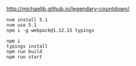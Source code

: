 http://michaeljb.github.io/legendary-countdown/

```
nvm install 5.1
nvm use 5.1
npm i -g webpack@1.12.15 typings

npm i
typings install
npm run build
npm run start
```
